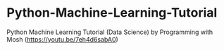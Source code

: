# Python-Machine-Learning-Tutorial
 Python Machine Learning Tutorial (Data Science) by Programming with Mosh (https://youtu.be/7eh4d6sabA0)
